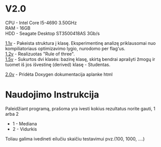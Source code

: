 # V2.0
CPU - Intel Core I5-4690 3.50GHz <br/>
RAM - 16GB <br/>
HDD - Seagate Desktop ST3500418AS 3Gb/s <br/>

[1.1v](https://github.com/RolandGulbinovic/ObjektProg_2/tree/1.1v) - Pakeista struktura į klasę. Eksperimentinę analizę priklausomai nuo kompiliatoriaus optimizavimo lygio, nurodomo per flag'us. <br/>
[1.2v](https://github.com/RolandGulbinovic/ObjektProg_2/tree/1.2v) - Realizuotas "Rule of three". <br/>
[1.5v](https://github.com/RolandGulbinovic/ObjektProg_2/tree/1.5v) - Sukurtos dvi klasės: bazinę klasę, skirtą bendrai aprašyti žmogų ir tuomet iš jos išvestinę (derived) klasę - Studentas. <br/>

[2.0v](https://github.com/RolandGulbinovic/ObjektProg_2/tree/2.0v) - Pridėta Doxygen dokumentacija aplanke html
# Naudojimo Instrukcija

<p> Paleidžiant programą, prašoma yra ivesti  kokius rezultatus norite gauti, 1 arba 2<p/>

* 1 - Mediana
* 2 - Vidurkis

<p>Toliau galima ivedineti eilučiu skaičiu testavimui pvz.(100, 1000, ....) <p/>

